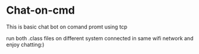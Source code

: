 # Chat-on-cmd

This is basic chat bot on comand promt using tcp 


run both .class files on different system connected in same wifi network and enjoy chatting:)
